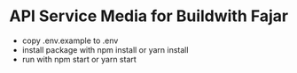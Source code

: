 # API Service Media for Buildwith Fajar

- copy .env.example to .env
- install package with npm install or yarn install
- run with npm start or yarn start
